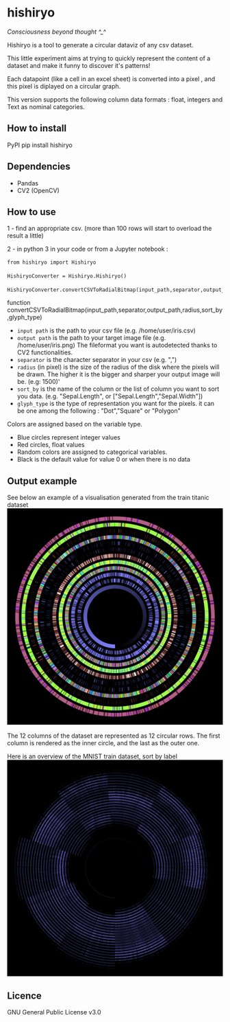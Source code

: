# hishiryo 
*Consciousness beyond thought ^_^*

Hishiryo is a tool to generate a circular dataviz of any csv dataset.

This little experiment aims at trying to quickly represent the content of a dataset and make it funny to discover it's patterns!

Each datapoint (like a cell in an excel sheet) is converted into a pixel , and this pixel is diplayed on a circular graph.

This version supports the following column data formats : float, integers and Text as nominal categories.

## How to install

PyPI
    pip install hishiryo

## Dependencies

- Pandas
- CV2 (OpenCV)

## How to use

1 - find an appropriate csv. (more than 100 rows will start to overload the result a little)

2 - in python 3 in your code or from a Jupyter notebook :

    from hishiryo import Hishiryo

    HishiryoConverter = Hishiryo.Hishiryo()

    HishiryoConverter.convertCSVToRadialBitmap(input_path,separator,output_path,radius,None,"Dot")

function convertCSVToRadialBitmap(input_path,separator,output_path,radius,sort_by,glyph_type)

- `input path` is the path to your csv file (e.g. /home/user/iris.csv)
- `output path` is the path to your target image file (e.g. /home/user/iris.png) The fileformat you want is autodetected thanks to CV2 functionalities.
- `separator` is the character separator in your csv (e.g. ",")
- `radius` (in pixel) is the size of the radius of the disk where the pixels will be drawn. The higher it is the bigger and sharper your output image will be. (e.g:  1500)'
- `sort_by` is the name of the column or the list of column you want to sort you data. (e.g. "Sepal.Length", or ["Sepal.Length","Sepal.Width"])
- `glyph_type` is the type of representation you want for the pixels. it can be one among the following : "Dot","Square" or "Polygon"

Colors are assigned based on the variable type.

- Blue circles represent integer values
- Red circles, float values
- Random colors are assigned to categorical variables.
- Black is the default value for value 0 or when there is no data

## Output example

See below an example of a visualisation generated from the train titanic dataset
![output example](thumbnail_example.png)

The 12 columns of the dataset are represented as 12 circular rows. The first column is rendered as the inner circle, and the last as the outer one.

Here is an overview of the MNIST train dataset, sort by label
![output example](thumbnail_mnist.png)

## Licence

GNU General Public License v3.0